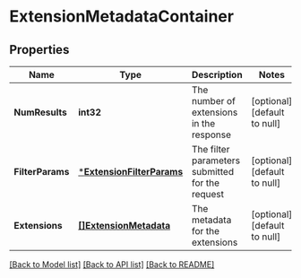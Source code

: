 # ExtensionMetadataContainer

## Properties
Name | Type | Description | Notes
------------ | ------------- | ------------- | -------------
**NumResults** | **int32** | The number of extensions in the response | [optional] [default to null]
**FilterParams** | [***ExtensionFilterParams**](ExtensionFilterParams.md) | The filter parameters submitted for the request | [optional] [default to null]
**Extensions** | [**[]ExtensionMetadata**](ExtensionMetadata.md) | The metadata for the extensions | [optional] [default to null]

[[Back to Model list]](../README.md#documentation-for-models) [[Back to API list]](../README.md#documentation-for-api-endpoints) [[Back to README]](../README.md)


